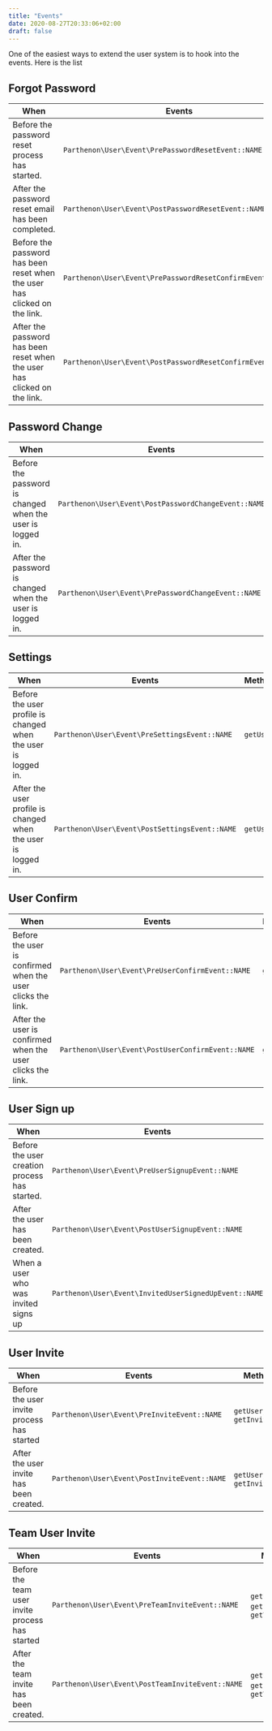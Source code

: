```yaml
---
title: "Events"
date: 2020-08-27T20:33:06+02:00
draft: false
---
```

One of the easiest ways to extend the user system is to hook into the events. Here is the list

## Forgot Password

| When | Events | Methods |
| --- | --- | --- |
| Before the password reset process has started. | `Parthenon\User\Event\PrePasswordResetEvent::NAME` | `getUser`, `getPasswordReset` |
| After the password reset email has been completed. | `Parthenon\User\Event\PostPasswordResetEvent::NAME` | `getUser`, `getPasswordReset` |
| Before the password has been reset when the user has clicked on the link. | `Parthenon\User\Event\PrePasswordResetConfirmEvent::NAME` | `getUser` |
| After the password has been reset when the user has clicked on the link. | `Parthenon\User\Event\PostPasswordResetConfirmEvent::NAME` | `getUser` |

## Password Change

| When | Events | Methods |
| --- | --- | --- |
| Before the password is changed when the user is logged in. | `Parthenon\User\Event\PostPasswordChangeEvent::NAME` | `getUser` |
| After the password is changed when the user is logged in. | `Parthenon\User\Event\PrePasswordChangeEvent::NAME` | `getUser` |

## Settings

| When | Events | Methods |
| --- | --- | --- |
| Before the user profile is changed when the user is logged in. | `Parthenon\User\Event\PreSettingsEvent::NAME` | `getUser` |
| After the user profile is changed when the user is logged in. | `Parthenon\User\Event\PostSettingsEvent::NAME` | `getUser` |

## User Confirm

| When | Events | Methods |
| --- | --- | --- |
| Before the user is confirmed when the user clicks the link. | `Parthenon\User\Event\PreUserConfirmEvent::NAME` | `getUser` |
| After the user is confirmed when the user clicks the link. | `Parthenon\User\Event\PostUserConfirmEvent::NAME` | `getUser` |

## User Sign up

| When | Events | Methods |
| --- | --- | --- |
| Before the user creation process has started. | `Parthenon\User\Event\PreUserSignupEvent::NAME` | `getUser` |
| After the user has been created. | `Parthenon\User\Event\PostUserSignupEvent::NAME` | `getUser` |
| When a user who was invited signs up | `Parthenon\User\Event\InvitedUserSignedUpEvent::NAME` |  `getUser`, `getInviteCode` |

## User Invite

| When | Events | Methods |
| --- | --- | --- |
| Before the user invite process has started | `Parthenon\User\Event\PreInviteEvent::NAME` | `getUser`, `getInviteCode` |
| After the user invite has been created. | `Parthenon\User\Event\PostInviteEvent::NAME` | `getUser`, `getInviteCode` |

## Team User Invite

| When | Events | Methods |
| --- | --- | --- |
| Before the team user invite process has started | `Parthenon\User\Event\PreTeamInviteEvent::NAME` | `getUser`, `getInviteCode`, `getTeam` |
| After the team invite has been created. | `Parthenon\User\Event\PostTeamInviteEvent::NAME` | `getUser`, `getInviteCode`, `getTeam` |
